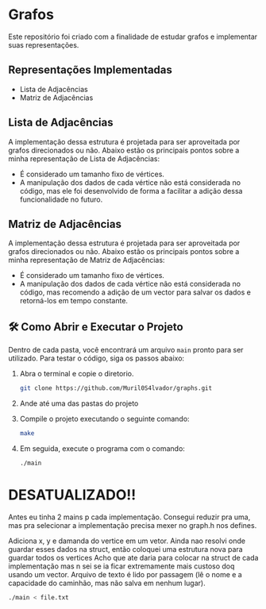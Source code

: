 # Grafos

Este repositório foi criado com a finalidade de estudar grafos e implementar suas representações.

## Representações Implementadas

- Lista de Adjacências
- Matriz de Adjacências

## Lista de Adjacências

A implementação dessa estrutura é projetada para ser aproveitada por grafos direcionados ou não. Abaixo estão os principais pontos sobre a minha representação de Lista de Adjacências:

- É considerado um tamanho fixo de vértices.
- A manipulação dos dados de cada vértice não está considerada no código, mas ele foi desenvolvido de forma a facilitar a adição dessa funcionalidade no futuro.

## Matriz de Adjacências

A implementação dessa estrutura é projetada para ser aproveitada por grafos direcionados ou não. Abaixo estão os principais pontos sobre a minha representação de Matriz de Adjacências:

- É considerado um tamanho fixo de vértices.
- A manipulação dos dados de cada vértice não está considerada no código, mas recomendo a adição de um vector para salvar os dados e retorná-los em tempo constante.

## 🛠️ Como Abrir e Executar o Projeto

Dentro de cada pasta, você encontrará um arquivo `main` pronto para ser utilizado. Para testar o código, siga os passos abaixo:

1. Abra o terminal e copie o diretorio.

   ```bash
   git clone https://github.com/Muril0S4lvador/graphs.git

2. Ande até uma das pastas do projeto

3. Compile o projeto executando o seguinte comando:

   ```bash
   make

4. Em seguida, execute o programa com o comando:

   ```bash
   ./main


# DESATUALIZADO!!

Antes eu tinha 2 mains p cada implementação. Consegui reduzir pra uma, mas pra selecionar a implementação precisa mexer no graph.h nos defines.

Adiciona x, y e damanda do vertice em um vetor. Ainda nao resolvi onde guardar esses dados na struct, então coloquei uma estrutura nova para guardar todos os vertices
Acho que ate daria para colocar na struct de cada implementação mas n sei se ia ficar extremamente mais custoso doq usando um vector.
Arquivo de texto é lido por passagem (lê o nome e a capacidade do caminhão, mas não salva em nenhum lugar).

```bash
./main < file.txt
